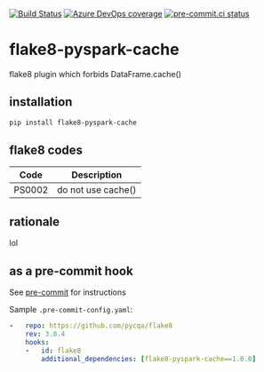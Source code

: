 [![Build Status](https://dev.azure.com/asottile/asottile/_apis/build/status/asottile.flake8-match?branchName=main)](https://dev.azure.com/asottile/asottile/_build/latest?definitionId=69&branchName=main)
[![Azure DevOps coverage](https://img.shields.io/azure-devops/coverage/asottile/asottile/69/main.svg)](https://dev.azure.com/asottile/asottile/_build/latest?definitionId=69&branchName=main)
[![pre-commit.ci status](https://results.pre-commit.ci/badge/github/asottile/flake8-match/main.svg)](https://results.pre-commit.ci/latest/github/asottile/flake8-match/main)

flake8-pyspark-cache
============

flake8 plugin which forbids DataFrame.cache()

## installation

```bash
pip install flake8-pyspark-cache
```

## flake8 codes

| Code   | Description          |
|--------|----------------------|
| PS0002 | do not use cache() |

## rationale

lol

## as a pre-commit hook

See [pre-commit](https://github.com/pre-commit/pre-commit) for instructions

Sample `.pre-commit-config.yaml`:

```yaml
-   repo: https://github.com/pycqa/flake8
    rev: 3.8.4
    hooks:
    -   id: flake8
        additional_dependencies: [flake8-pyspark-cache==1.0.0]
```
